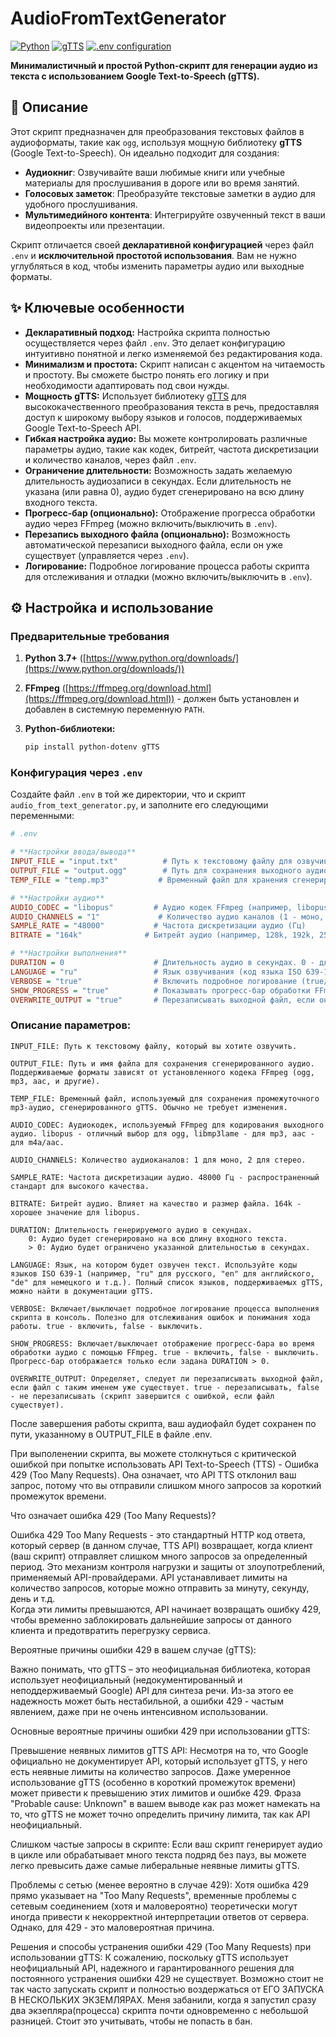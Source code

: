 # AudioFromTextGenerator

[![Python](https://img.shields.io/badge/Python-3.7+-blue.svg)](https://www.python.org/downloads/)
[![gTTS](https://img.shields.io/badge/gTTS-v2.2.3-green.svg)](https://pypi.org/project/gTTS/)
[![.env configuration](https://img.shields.io/badge/.env%20Config-Declarative-yellow.svg)](https://pypi.org/project/python-dotenv/)

**Минималистичный и простой Python-скрипт для генерации аудио из текста с использованием Google Text-to-Speech (gTTS).**

## 📖 Описание

Этот скрипт предназначен для преобразования текстовых файлов в аудиоформаты, такие как `ogg`, используя мощную библиотеку **gTTS** (Google Text-to-Speech). Он идеально подходит для создания:

*   **Аудиокниг**: Озвучивайте ваши любимые книги или учебные материалы для прослушивания в дороге или во время занятий.
*   **Голосовых заметок**: Преобразуйте текстовые заметки в аудио для удобного прослушивания.
*   **Мультимедийного контента**: Интегрируйте озвученный текст в ваши видеопроекты или презентации.

Скрипт отличается своей **декларативной конфигурацией** через файл `.env` и **исключительной простотой использования**.  Вам не нужно углубляться в код, чтобы изменить параметры аудио или выходные форматы.

## ✨ Ключевые особенности

*   **Декларативный подход:** Настройка скрипта полностью осуществляется через файл `.env`. Это делает конфигурацию интуитивно понятной и легко изменяемой без редактирования кода.
*   **Минимализм и простота:** Скрипт написан с акцентом на читаемость и простоту. Вы сможете быстро понять его логику и при необходимости адаптировать под свои нужды.
*   **Мощность gTTS:** Использует библиотеку [gTTS](https://gtts.readthedocs.io/en/latest/) для высококачественного преобразования текста в речь, предоставляя доступ к широкому выбору языков и голосов, поддерживаемых Google Text-to-Speech API.
*   **Гибкая настройка аудио:**  Вы можете контролировать различные параметры аудио, такие как кодек, битрейт, частота дискретизации и количество каналов, через файл `.env`.
*   **Ограничение длительности:** Возможность задать желаемую длительность аудиозаписи в секундах. Если длительность не указана (или равна 0), аудио будет сгенерировано на всю длину входного текста.
*   **Прогресс-бар (опционально):**  Отображение прогресса обработки аудио через FFmpeg (можно включить/выключить в `.env`).
*   **Перезапись выходного файла (опционально):**  Возможность автоматической перезаписи выходного файла, если он уже существует (управляется через `.env`).
*   **Логирование:** Подробное логирование процесса работы скрипта для отслеживания и отладки (можно включить/выключить в `.env`).

## ⚙️ Настройка и использование

### Предварительные требования

1.  **Python 3.7+** ([https://www.python.org/downloads/](https://www.python.org/downloads/))
2.  **FFmpeg** ([https://ffmpeg.org/download.html](https://ffmpeg.org/download.html)) - должен быть установлен и добавлен в системную переменную `PATH`.
3.  **Python-библиотеки:**

    ```bash
    pip install python-dotenv gTTS
    ```

### Конфигурация через `.env`

Создайте файл `.env` в той же директории, что и скрипт `audio_from_text_generator.py`, и заполните его следующими переменными:

```ini
# .env

# **Настройки ввода/вывода**
INPUT_FILE = "input.txt"          # Путь к текстовому файлу для озвучивания
OUTPUT_FILE = "output.ogg"        # Путь для сохранения выходного аудиофайла
TEMP_FILE = "temp.mp3"           # Временный файл для хранения сгенерированного gTTS mp3 (не меняйте без необходимости)

# **Настройки аудио**
AUDIO_CODEC = "libopus"         # Аудио кодек FFmpeg (например, libopus, libmp3lame, aac)
AUDIO_CHANNELS = "1"             # Количество аудио каналов (1 - моно, 2 - стерео)
SAMPLE_RATE = "48000"           # Частота дискретизации аудио (Гц)
BITRATE = "164k"              # Битрейт аудио (например, 128k, 192k, 256k)

# **Настройки выполнения**
DURATION = 0                    # Длительность аудио в секундах. 0 - для обработки полной длины TTS аудио, или задайте длительность в секундах (целое число).
LANGUAGE = "ru"                 # Язык озвучивания (код языка ISO 639-1, например, ru, en, de, es, fr)
VERBOSE = "true"                # Включить подробное логирование (true/false)
SHOW_PROGRESS = "true"          # Показывать прогресс-бар обработки FFmpeg (true/false)
OVERWRITE_OUTPUT = "true"       # Перезаписывать выходной файл, если он существует (true/false)
```
### Описание параметров:

    INPUT_FILE: Путь к текстовому файлу, который вы хотите озвучить.
    
    OUTPUT_FILE: Путь и имя файла для сохранения сгенерированного аудио. Поддерживаемые форматы зависят от установленного кодека FFmpeg (ogg, mp3, aac, и другие).
    
    TEMP_FILE: Временный файл, используемый для сохранения промежуточного mp3-аудио, сгенерированного gTTS. Обычно не требует изменения.
    
    AUDIO_CODEC: Аудиокодек, используемый FFmpeg для кодирования выходного аудио. libopus - отличный выбор для ogg, libmp3lame - для mp3, aac - для m4a/aac.
    
    AUDIO_CHANNELS: Количество аудиоканалов: 1 для моно, 2 для стерео.
    
    SAMPLE_RATE: Частота дискретизации аудио. 48000 Гц - распространенный стандарт для высокого качества.
    
    BITRATE: Битрейт аудио. Влияет на качество и размер файла. 164k - хорошее значение для libopus.
    
    DURATION: Длительность генерируемого аудио в секундах.
        0: Аудио будет сгенерировано на всю длину входного текста.
        > 0: Аудио будет ограничено указанной длительностью в секундах.
    
    LANGUAGE: Язык, на котором будет озвучен текст. Используйте коды языков ISO 639-1 (например, "ru" для русского, "en" для английского, "de" для немецкого и т.д.). Полный список языков, поддерживаемых gTTS, можно найти в документации gTTS.
    
    VERBOSE: Включает/выключает подробное логирование процесса выполнения скрипта в консоль. Полезно для отслеживания ошибок и понимания хода работы. true - включить, false - выключить.
    
    SHOW_PROGRESS: Включает/выключает отображение прогресс-бара во время обработки аудио с помощью FFmpeg. true - включить, false - выключить. Прогресс-бар отображается только если задана DURATION > 0.
    
    OVERWRITE_OUTPUT: Определяет, следует ли перезаписывать выходной файл, если файл с таким именем уже существует. true - перезаписывать, false - не перезаписывать (скрипт завершится с ошибкой, если файл существует).


После завершения работы скрипта, ваш аудиофайл будет сохранен по пути, указанному в OUTPUT_FILE в файле .env.

При выполенении скрипта, вы можете столкнуться с критической ошибкой при попытке использовать API Text-to-Speech (TTS) -  Ошибка 429 (Too Many Requests). Она означает, что API TTS отклонил ваш запрос, потому что вы отправили слишком много запросов за короткий промежуток времени.

Что означает ошибка 429 (Too Many Requests)?

Ошибка 429 Too Many Requests - это стандартный HTTP код ответа, который сервер (в данном случае, TTS API) возвращает, когда клиент (ваш скрипт) отправляет слишком много запросов за определенный период. Это механизм контроля нагрузки и защиты от злоупотреблений, применяемый API-провайдерами.  API устанавливает лимиты на количество запросов, которые можно отправить за минуту, секунду, день и т.д.  
Когда эти лимиты превышаются, API начинает возвращать ошибку 429, чтобы временно заблокировать дальнейшие запросы от данного клиента и предотвратить перегрузку сервиса.

Вероятные причины ошибки 429 в вашем случае (gTTS):

Важно понимать, что gTTS – это неофициальная библиотека, которая  использует неофициальный (недокументированный и неподдерживаемый Google) API для синтеза речи.  Из-за этого  ее надежность может быть нестабильной, а ошибки 429 - частым явлением, даже при не очень интенсивном использовании.

Основные вероятные причины ошибки 429 при использовании gTTS:

Превышение неявных лимитов gTTS API:  Несмотря на то, что Google официально не документирует API, который использует gTTS, у него есть неявные лимиты на количество запросов.  Даже умеренное использование gTTS (особенно в короткий промежуток времени) может привести к превышению этих лимитов и ошибке 429.  Фраза "Probable cause: Unknown" в вашем выводе как раз может намекать на то, что gTTS не может точно определить причину лимита, так как API неофициальный.

Слишком частые запросы в скрипте:  Если ваш скрипт генерирует аудио в цикле или обрабатывает много текста подряд без пауз, вы можете легко превысить даже самые либеральные неявные лимиты gTTS.

Проблемы с сетью (менее вероятно в случае 429):  Хотя ошибка 429 прямо указывает на "Too Many Requests", временные проблемы с сетевым соединением (хотя и маловероятно)  теоретически могут иногда привести к некорректной интерпретации ответов от сервера.  Однако, для 429 - это маловероятная причина.

Решения и способы устранения ошибки 429 (Too Many Requests) при использовании gTTS:
К сожалению, поскольку gTTS использует неофициальный API, надежного и гарантированного решения для постоянного устранения ошибки 429 не существует. Возможно стоит не так часто запускать скрипт и полностью воздержаться от ЕГО ЗАПУСКА В НЕСКОЛЬКИХ ЭКЗЕМЛЯРАХ. Меня забанили, когда я запустил сразу два экзепляра(процесса) скрипта почти одновременно с небольшой разницей. Стоит это учитывать, чтобы не попасть в бан.   

